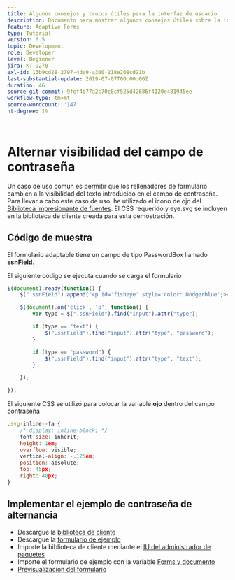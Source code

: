 ```yaml
---
title: Algunos consejos y trucos útiles para la interfaz de usuario
description: Documento para mostrar algunos consejos útiles sobre la interfaz de usuario
feature: Adaptive Forms
type: Tutorial
version: 6.5
topic: Development
role: Developer
level: Beginner
jira: KT-9270
exl-id: 13b9cd28-2797-4da9-a300-218e208cd21b
last-substantial-update: 2019-07-07T00:00:00Z
duration: 46
source-git-commit: 9fef4b77a2c70c8cf525d42686f4120e481945ee
workflow-type: tm+mt
source-wordcount: '147'
ht-degree: 1%

---
```


# Alternar visibilidad del campo de contraseña

Un caso de uso común es permitir que los rellenadores de formulario cambien a la visibilidad del texto introducido en el campo de contraseña.
Para llevar a cabo este caso de uso, he utilizado el icono de ojo del [Biblioteca impresionante de fuentes](https://fontawesome.com/). El CSS requerido y eye.svg se incluyen en la biblioteca de cliente creada para esta demostración.



## Código de muestra

El formulario adaptable tiene un campo de tipo PasswordBox llamado **ssnField**.

El siguiente código se ejecuta cuando se carga el formulario

```javascript
$(document).ready(function() {
    $(".ssnField").append("<p id='fisheye' style='color: Dodgerblue';><i class='fa fa-eye'></i></p>");

    $(document).on('click', 'p', function() {
        var type = $(".ssnField").find("input").attr("type");

        if (type == "text") {
            $(".ssnField").find("input").attr("type", "password");
        }

        if (type == "password") {
            $(".ssnField").find("input").attr("type", "text");
        }

    });

});
```

El siguiente CSS se utilizó para colocar la variable **ojo** dentro del campo contraseña

```javascript
.svg-inline--fa {
    /* display: inline-block; */
    font-size: inherit;
    height: 1em;
    overflow: visible;
    vertical-align: -.125em;
    position: absolute;
    top: 45px;
    right: 40px;
}
```

## Implementar el ejemplo de contraseña de alternancia

* Descargue la [biblioteca de cliente](assets/simple-ui-tips.zip)
* Descargue la [formulario de ejemplo](assets/simple-ui-tricks-form.zip)
* Importe la biblioteca de cliente mediante el [IU del administrador de paquetes](http://localhost:4502/crx/packmgr/index.jsp)
* Importe el formulario de ejemplo con la variable [Forms y documento](http://localhost:4502/aem/forms.html/content/dam/formsanddocuments)
* [Previsualización del formulario](http://localhost:4502/content/dam/formsanddocuments/simpleuitips/jcr:content?wcmmode=disabled)
